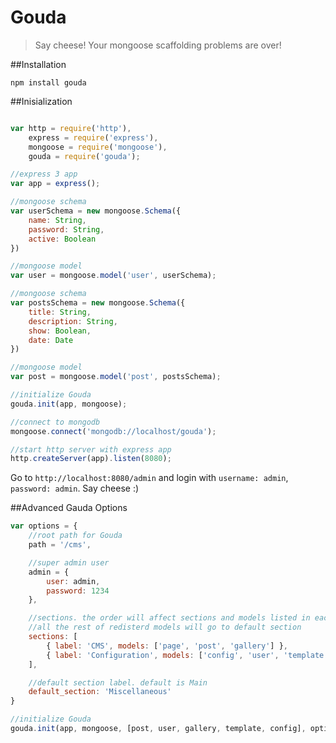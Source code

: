 Gouda
=====

>Say cheese! Your mongoose scaffolding problems are over!

##Installation

```
npm install gouda
```

##Inisialization

```javascript

var http = require('http'),
    express = require('express'),
    mongoose = require('mongoose'),
    gouda = require('gouda');

//express 3 app
var app = express();

//mongoose schema
var userSchema = new mongoose.Schema({
    name: String,
    password: String,
    active: Boolean
})

//mongoose model
var user = mongoose.model('user', userSchema);

//mongoose schema
var postsSchema = new mongoose.Schema({
    title: String,
    description: String,
    show: Boolean,
    date: Date
})

//mongoose model
var post = mongoose.model('post', postsSchema);

//initialize Gouda
gouda.init(app, mongoose);

//connect to mongodb
mongoose.connect('mongodb://localhost/gouda');

//start http server with express app
http.createServer(app).listen(8080);
```

Go to `http://localhost:8080/admin` and login with `username: admin`, `password: admin`.
Say cheese :)

##Advanced Gauda Options

```javascript
var options = {
    //root path for Gouda
    path = '/cms',

    //super admin user
    admin = {
        user: admin,
        password: 1234
    },

    //sections. the order will affect sections and models listed in each
    //all the rest of redisterd models will go to default section
    sections: [
        { label: 'CMS', models: ['page', 'post', 'gallery'] },
        { label: 'Configuration', models: ['config', 'user', 'template'] }
    ],

    //default section label. default is Main
    default_section: 'Miscellaneous'
}

//initialize Gouda
gouda.init(app, mongoose, [post, user, gallery, template, config], options);
```

